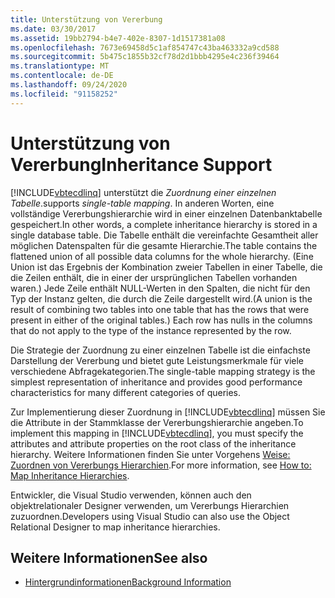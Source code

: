 ```yaml
---
title: Unterstützung von Vererbung
ms.date: 03/30/2017
ms.assetid: 19bb2794-b4e7-402e-8307-1d1517381a08
ms.openlocfilehash: 7673e69458d5c1af854747c43ba463332a9cd588
ms.sourcegitcommit: 5b475c1855b32cf78d2d1bbb4295e4c236f39464
ms.translationtype: MT
ms.contentlocale: de-DE
ms.lasthandoff: 09/24/2020
ms.locfileid: "91158252"
---
```

# <a name="inheritance-support"></a><span data-ttu-id="fd2a1-102">Unterstützung von Vererbung</span><span class="sxs-lookup"><span data-stu-id="fd2a1-102">Inheritance Support</span></span>

[!INCLUDE[vbtecdlinq](../../../../../../includes/vbtecdlinq-md.md)] <span data-ttu-id="fd2a1-103">unterstützt die *Zuordnung einer einzelnen Tabelle*.</span><span class="sxs-lookup"><span data-stu-id="fd2a1-103">supports *single-table mapping*.</span></span> <span data-ttu-id="fd2a1-104">In anderen Worten, eine vollständige Vererbungshierarchie wird in einer einzelnen Datenbanktabelle gespeichert.</span><span class="sxs-lookup"><span data-stu-id="fd2a1-104">In other words, a complete inheritance hierarchy is stored in a single database table.</span></span> <span data-ttu-id="fd2a1-105">Die Tabelle enthält die vereinfachte Gesamtheit aller möglichen Datenspalten für die gesamte Hierarchie.</span><span class="sxs-lookup"><span data-stu-id="fd2a1-105">The table contains the flattened union of all possible data columns for the whole hierarchy.</span></span> <span data-ttu-id="fd2a1-106">(Eine Union ist das Ergebnis der Kombination zweier Tabellen in einer Tabelle, die die Zeilen enthält, die in einer der ursprünglichen Tabellen vorhanden waren.) Jede Zeile enthält NULL-Werten in den Spalten, die nicht für den Typ der Instanz gelten, die durch die Zeile dargestellt wird.</span><span class="sxs-lookup"><span data-stu-id="fd2a1-106">(A union is the result of combining two tables into one table that has the rows that were present in either of the original tables.) Each row has nulls in the columns that do not apply to the type of the instance represented by the row.</span></span>  
  
 <span data-ttu-id="fd2a1-107">Die Strategie der Zuordnung zu einer einzelnen Tabelle ist die einfachste Darstellung der Vererbung und bietet gute Leistungsmerkmale für viele verschiedene Abfragekategorien.</span><span class="sxs-lookup"><span data-stu-id="fd2a1-107">The single-table mapping strategy is the simplest representation of inheritance and provides good performance characteristics for many different categories of queries.</span></span>  
  
 <span data-ttu-id="fd2a1-108">Zur Implementierung dieser Zuordnung in [!INCLUDE[vbtecdlinq](../../../../../../includes/vbtecdlinq-md.md)] müssen Sie die Attribute in der Stammklasse der Vererbungshierarchie angeben.</span><span class="sxs-lookup"><span data-stu-id="fd2a1-108">To implement this mapping in [!INCLUDE[vbtecdlinq](../../../../../../includes/vbtecdlinq-md.md)], you must specify the attributes and attribute properties on the root class of the inheritance hierarchy.</span></span> <span data-ttu-id="fd2a1-109">Weitere Informationen finden Sie unter Vorgehens [Weise: Zuordnen von Vererbungs Hierarchien](how-to-map-inheritance-hierarchies.md).</span><span class="sxs-lookup"><span data-stu-id="fd2a1-109">For more information, see [How to: Map Inheritance Hierarchies](how-to-map-inheritance-hierarchies.md).</span></span>  
  
 <span data-ttu-id="fd2a1-110">Entwickler, die Visual Studio verwenden, können auch den objektrelationaler Designer verwenden, um Vererbungs Hierarchien zuzuordnen.</span><span class="sxs-lookup"><span data-stu-id="fd2a1-110">Developers using Visual Studio can also use the Object Relational Designer to map inheritance hierarchies.</span></span>  
  
## <a name="see-also"></a><span data-ttu-id="fd2a1-111">Weitere Informationen</span><span class="sxs-lookup"><span data-stu-id="fd2a1-111">See also</span></span>

- [<span data-ttu-id="fd2a1-112">Hintergrundinformationen</span><span class="sxs-lookup"><span data-stu-id="fd2a1-112">Background Information</span></span>](background-information.md)

